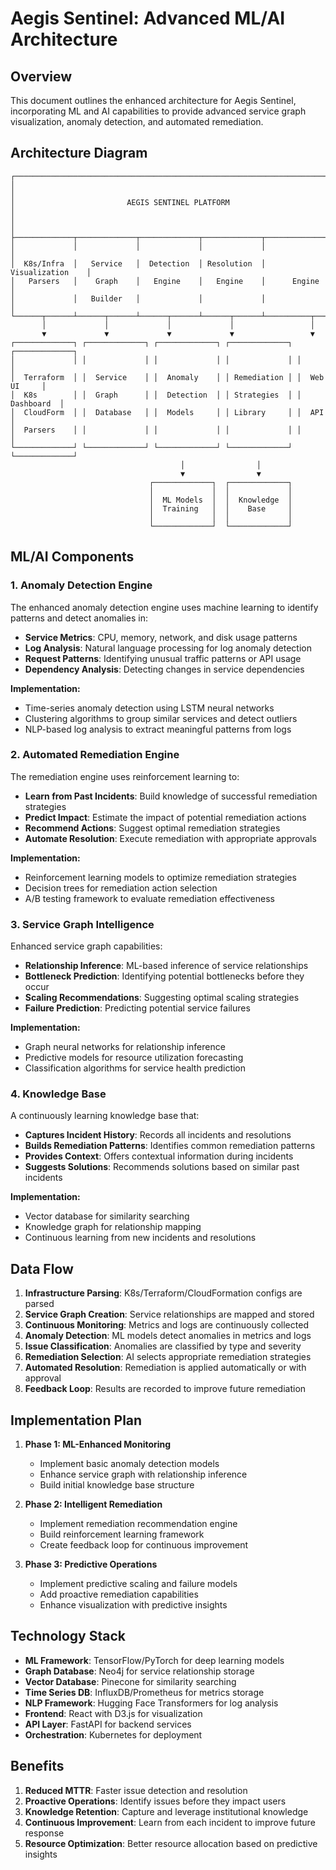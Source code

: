 # Aegis Sentinel: Advanced ML/AI Architecture

## Overview

This document outlines the enhanced architecture for Aegis Sentinel, incorporating ML and AI capabilities to provide advanced service graph visualization, anomaly detection, and automated remediation.

## Architecture Diagram

```
┌─────────────────────────────────────────────────────────────────────────────┐
│                                                                             │
│                         AEGIS SENTINEL PLATFORM                             │
│                                                                             │
├─────────────┬─────────────┬─────────────┬─────────────┬─────────────────────┤
│             │             │             │             │                     │
│  K8s/Infra  │   Service   │  Detection  │ Resolution  │    Visualization    │
│   Parsers   │    Graph    │   Engine    │   Engine    │      Engine         │
│             │   Builder   │             │             │                     │
└──────┬──────┴──────┬──────┴──────┬──────┴──────┬──────┴──────────┬──────────┘
       │             │             │             │                 │
       ▼             ▼             ▼             ▼                 ▼
┌─────────────┐ ┌─────────────┐ ┌─────────────┐ ┌─────────────┐ ┌─────────────┐
│             │ │             │ │             │ │             │ │             │
│  Terraform  │ │  Service    │ │  Anomaly    │ │ Remediation │ │  Web UI     │
│  K8s        │ │  Graph      │ │  Detection  │ │ Strategies  │ │  Dashboard  │
│  CloudForm  │ │  Database   │ │  Models     │ │ Library     │ │  API        │
│  Parsers    │ │             │ │             │ │             │ │             │
└─────────────┘ └─────────────┘ └─────────────┘ └─────────────┘ └─────────────┘
                                      │                │
                                      ▼                ▼
                               ┌─────────────┐  ┌─────────────┐
                               │             │  │             │
                               │  ML Models  │  │  Knowledge  │
                               │  Training   │  │    Base     │
                               │             │  │             │
                               └─────────────┘  └─────────────┘
```

## ML/AI Components

### 1. Anomaly Detection Engine

The enhanced anomaly detection engine uses machine learning to identify patterns and detect anomalies in:

- **Service Metrics**: CPU, memory, network, and disk usage patterns
- **Log Analysis**: Natural language processing for log anomaly detection
- **Request Patterns**: Identifying unusual traffic patterns or API usage
- **Dependency Analysis**: Detecting changes in service dependencies

**Implementation:**
- Time-series anomaly detection using LSTM neural networks
- Clustering algorithms to group similar services and detect outliers
- NLP-based log analysis to extract meaningful patterns from logs

### 2. Automated Remediation Engine

The remediation engine uses reinforcement learning to:

- **Learn from Past Incidents**: Build knowledge of successful remediation strategies
- **Predict Impact**: Estimate the impact of potential remediation actions
- **Recommend Actions**: Suggest optimal remediation strategies
- **Automate Resolution**: Execute remediation with appropriate approvals

**Implementation:**
- Reinforcement learning models to optimize remediation strategies
- Decision trees for remediation action selection
- A/B testing framework to evaluate remediation effectiveness

### 3. Service Graph Intelligence

Enhanced service graph capabilities:

- **Relationship Inference**: ML-based inference of service relationships
- **Bottleneck Prediction**: Identifying potential bottlenecks before they occur
- **Scaling Recommendations**: Suggesting optimal scaling strategies
- **Failure Prediction**: Predicting potential service failures

**Implementation:**
- Graph neural networks for relationship inference
- Predictive models for resource utilization forecasting
- Classification algorithms for service health prediction

### 4. Knowledge Base

A continuously learning knowledge base that:

- **Captures Incident History**: Records all incidents and resolutions
- **Builds Remediation Patterns**: Identifies common remediation patterns
- **Provides Context**: Offers contextual information during incidents
- **Suggests Solutions**: Recommends solutions based on similar past incidents

**Implementation:**
- Vector database for similarity searching
- Knowledge graph for relationship mapping
- Continuous learning from new incidents and resolutions

## Data Flow

1. **Infrastructure Parsing**: K8s/Terraform/CloudFormation configs are parsed
2. **Service Graph Creation**: Service relationships are mapped and stored
3. **Continuous Monitoring**: Metrics and logs are continuously collected
4. **Anomaly Detection**: ML models detect anomalies in metrics and logs
5. **Issue Classification**: Anomalies are classified by type and severity
6. **Remediation Selection**: AI selects appropriate remediation strategies
7. **Automated Resolution**: Remediation is applied automatically or with approval
8. **Feedback Loop**: Results are recorded to improve future remediation

## Implementation Plan

1. **Phase 1: ML-Enhanced Monitoring**
   - Implement basic anomaly detection models
   - Enhance service graph with relationship inference
   - Build initial knowledge base structure

2. **Phase 2: Intelligent Remediation**
   - Implement remediation recommendation engine
   - Build reinforcement learning framework
   - Create feedback loop for continuous improvement

3. **Phase 3: Predictive Operations**
   - Implement predictive scaling and failure models
   - Add proactive remediation capabilities
   - Enhance visualization with predictive insights

## Technology Stack

- **ML Framework**: TensorFlow/PyTorch for deep learning models
- **Graph Database**: Neo4j for service relationship storage
- **Vector Database**: Pinecone for similarity searching
- **Time Series DB**: InfluxDB/Prometheus for metrics storage
- **NLP Framework**: Hugging Face Transformers for log analysis
- **Frontend**: React with D3.js for visualization
- **API Layer**: FastAPI for backend services
- **Orchestration**: Kubernetes for deployment

## Benefits

1. **Reduced MTTR**: Faster issue detection and resolution
2. **Proactive Operations**: Identify issues before they impact users
3. **Knowledge Retention**: Capture and leverage institutional knowledge
4. **Continuous Improvement**: Learn from each incident to improve future response
5. **Resource Optimization**: Better resource allocation based on predictive insights